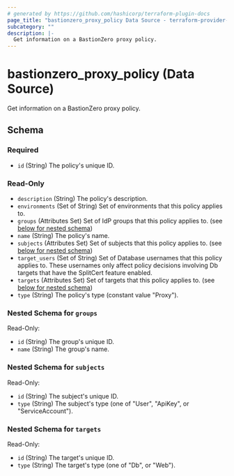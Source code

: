 ```yaml
---
# generated by https://github.com/hashicorp/terraform-plugin-docs
page_title: "bastionzero_proxy_policy Data Source - terraform-provider-bastionzero"
subcategory: ""
description: |-
  Get information on a BastionZero proxy policy.
---
```


# bastionzero_proxy_policy (Data Source)

Get information on a BastionZero proxy policy.



<!-- schema generated by tfplugindocs -->
## Schema

### Required

- `id` (String) The policy's unique ID.

### Read-Only

- `description` (String) The policy's description.
- `environments` (Set of String) Set of environments that this policy applies to.
- `groups` (Attributes Set) Set of IdP groups that this policy applies to. (see [below for nested schema](#nestedatt--groups))
- `name` (String) The policy's name.
- `subjects` (Attributes Set) Set of subjects that this policy applies to. (see [below for nested schema](#nestedatt--subjects))
- `target_users` (Set of String) Set of Database usernames that this policy applies to. These usernames only affect policy decisions involving Db targets that have the SplitCert feature enabled.
- `targets` (Attributes Set) Set of targets that this policy applies to. (see [below for nested schema](#nestedatt--targets))
- `type` (String) The policy's type (constant value "Proxy").

<a id="nestedatt--groups"></a>
### Nested Schema for `groups`

Read-Only:

- `id` (String) The group's unique ID.
- `name` (String) The group's name.


<a id="nestedatt--subjects"></a>
### Nested Schema for `subjects`

Read-Only:

- `id` (String) The subject's unique ID.
- `type` (String) The subject's type (one of "User", "ApiKey", or "ServiceAccount").


<a id="nestedatt--targets"></a>
### Nested Schema for `targets`

Read-Only:

- `id` (String) The target's unique ID.
- `type` (String) The target's type (one of "Db", or "Web").


